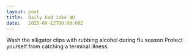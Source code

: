 ```yaml
---
layout: post
title:  Daily Dad Joke 4U
date:   2025-09-12T00:00:00Z
---
```

Wash the alligator clips with rubbing alcohol during flu season Protect yourself from catching a terminal illness.
